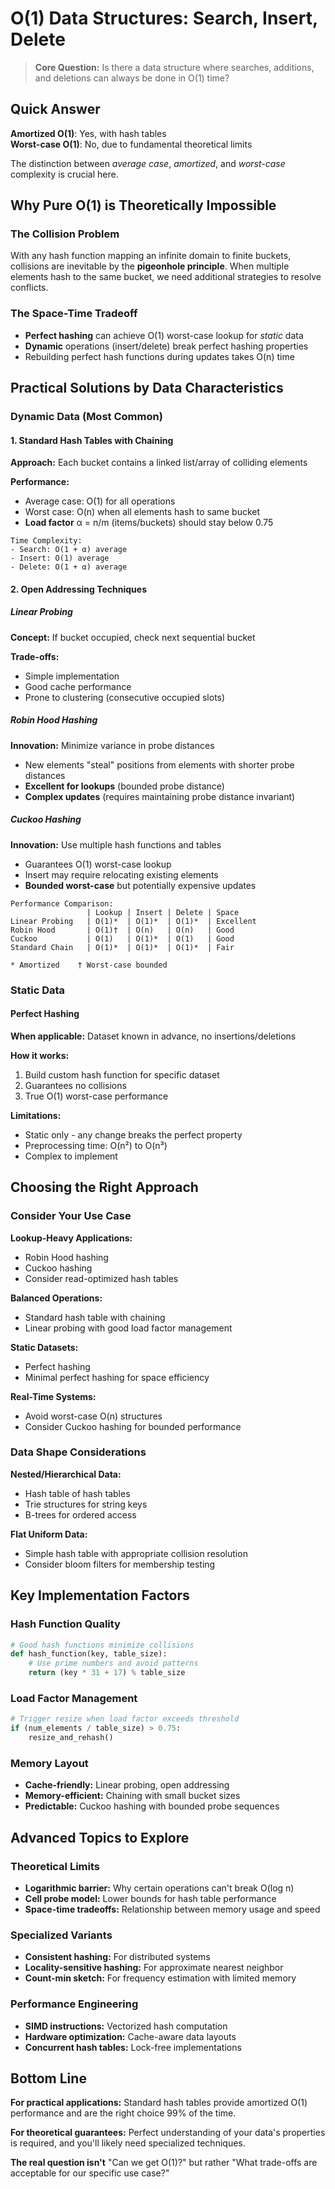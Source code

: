 # O(1) Data Structures: Search, Insert, Delete

> **Core Question:** Is there a data structure where searches, additions, and deletions can always be done in O(1) time?

## Quick Answer

**Amortized O(1)**: Yes, with hash tables  
**Worst-case O(1)**: No, due to fundamental theoretical limits

The distinction between *average case*, *amortized*, and *worst-case* complexity is crucial here.

## Why Pure O(1) is Theoretically Impossible

### The Collision Problem
With any hash function mapping an infinite domain to finite buckets, collisions are inevitable by the **pigeonhole principle**. When multiple elements hash to the same bucket, we need additional strategies to resolve conflicts.

### The Space-Time Tradeoff
- **Perfect hashing** can achieve O(1) worst-case lookup for *static* data
- **Dynamic** operations (insert/delete) break perfect hashing properties
- Rebuilding perfect hash functions during updates takes O(n) time

## Practical Solutions by Data Characteristics

### Dynamic Data (Most Common)

#### 1. Standard Hash Tables with Chaining
**Approach:** Each bucket contains a linked list/array of colliding elements

**Performance:**
- Average case: O(1) for all operations
- Worst case: O(n) when all elements hash to same bucket
- **Load factor** α = n/m (items/buckets) should stay below 0.75

```
Time Complexity:
- Search: O(1 + α) average
- Insert: O(1) average  
- Delete: O(1 + α) average
```

#### 2. Open Addressing Techniques

##### Linear Probing
**Concept:** If bucket occupied, check next sequential bucket

**Trade-offs:**
- Simple implementation
- Good cache performance
- Prone to clustering (consecutive occupied slots)

##### Robin Hood Hashing
**Innovation:** Minimize variance in probe distances
- New elements "steal" positions from elements with shorter probe distances
- **Excellent for lookups** (bounded probe distance)
- **Complex updates** (requires maintaining probe distance invariant)

##### Cuckoo Hashing
**Innovation:** Use multiple hash functions and tables
- Guarantees O(1) worst-case lookup
- Insert may require relocating existing elements
- **Bounded worst-case** but potentially expensive updates

```
Performance Comparison:
                 | Lookup | Insert | Delete | Space
Linear Probing   | O(1)*  | O(1)*  | O(1)*  | Excellent
Robin Hood       | O(1)†  | O(n)   | O(n)   | Good  
Cuckoo           | O(1)   | O(1)*  | O(1)   | Good
Standard Chain   | O(1)*  | O(1)*  | O(1)*  | Fair

* Amortized    † Worst-case bounded
```

### Static Data

#### Perfect Hashing
**When applicable:** Dataset known in advance, no insertions/deletions

**How it works:**
1. Build custom hash function for specific dataset
2. Guarantees no collisions
3. True O(1) worst-case performance

**Limitations:**
- Static only - any change breaks the perfect property
- Preprocessing time: O(n²) to O(n³)
- Complex to implement

## Choosing the Right Approach

### Consider Your Use Case

**Lookup-Heavy Applications:**
- Robin Hood hashing
- Cuckoo hashing
- Consider read-optimized hash tables

**Balanced Operations:**
- Standard hash table with chaining
- Linear probing with good load factor management

**Static Datasets:**
- Perfect hashing
- Minimal perfect hashing for space efficiency

**Real-Time Systems:**
- Avoid worst-case O(n) structures
- Consider Cuckoo hashing for bounded performance

### Data Shape Considerations

**Nested/Hierarchical Data:**
- Hash table of hash tables
- Trie structures for string keys
- B-trees for ordered access

**Flat Uniform Data:**
- Simple hash table with appropriate collision resolution
- Consider bloom filters for membership testing

## Key Implementation Factors

### Hash Function Quality
```python
# Good hash functions minimize collisions
def hash_function(key, table_size):
    # Use prime numbers and avoid patterns
    return (key * 31 + 17) % table_size
```

### Load Factor Management
```python
# Trigger resize when load factor exceeds threshold
if (num_elements / table_size) > 0.75:
    resize_and_rehash()
```

### Memory Layout
- **Cache-friendly:** Linear probing, open addressing
- **Memory-efficient:** Chaining with small bucket sizes
- **Predictable:** Cuckoo hashing with bounded probe sequences

## Advanced Topics to Explore

### Theoretical Limits
- **Logarithmic barrier:** Why certain operations can't break O(log n)
- **Cell probe model:** Lower bounds for hash table performance
- **Space-time tradeoffs:** Relationship between memory usage and speed

### Specialized Variants
- **Consistent hashing:** For distributed systems
- **Locality-sensitive hashing:** For approximate nearest neighbor
- **Count-min sketch:** For frequency estimation with limited memory

### Performance Engineering
- **SIMD instructions:** Vectorized hash computation
- **Hardware optimization:** Cache-aware data layouts
- **Concurrent hash tables:** Lock-free implementations

## Bottom Line

**For practical applications:** Standard hash tables provide amortized O(1) performance and are the right choice 99% of the time.

**For theoretical guarantees:** Perfect understanding of your data's properties is required, and you'll likely need specialized techniques.

**The real question isn't** "Can we get O(1)?" but rather "What trade-offs are acceptable for our specific use case?"